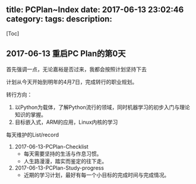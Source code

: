 title: PCPlan~Index
date: 2017-06-13 23:02:46
category:
tags:
description:
---
[Toc]

## 2017-06-13 重启PC Plan的第0天

首先强调一点，无论嘉裕是否过来，我都会按照计划坚持下去

计划从今天开始到明年的4月7日，完成转行的职业规划。

转行方向：
1. 以Python为载体，了解Python流行的领域，同时机器学习的初步入门与理论知识的掌握。
2. 目标嵌入式，ARM的应用，Linux内核的学习

每天维护的List/record
1. 2017-06-13-PCPlan-Checklist
    * 每天需要坚持的生活与作息习惯。
    * 人生路漫漫，踏实而鉴定的往下走。
2. 2017-06-13-PCPlan-Study-progress
    * 近期的学习计划，最好有每一个小目标的完成时间与完成情况。
